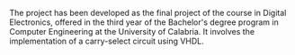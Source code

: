 The project has been developed as the final project of the course in Digital Electronics, offered in the third year of the Bachelor's degree program in Computer Engineering at the University of Calabria. It involves the implementation of a carry-select circuit using VHDL.
